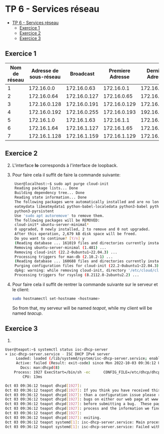 # TP 6 - Services réseau

- [TP 6 - Services réseau](#tp-6---services-réseau)
  - [Exercice 1](#exercice-1)
  - [Exercice 2](#exercice-2)
  - [Exercice 3](#exercice-3)

## Exercice 1

| Nom de réseau | Adresse de sous-réseau | Broadcast    | Premiere Adresse | Dernière Adresse |
| ------------- | ---------------------- | ------------ | ---------------- | ---------------- |
| 1             | 172.16.0.0             | 172.16.0.63  | 172.16.0.1       | 172.16.0.62      |
| 2             | 172.16.0.64            | 172.16.0.127 | 172.16.0.65      | 172.16.0.126     |
| 3             | 172.16.0.128           | 172.16.0.191 | 172.16.0.129     | 172.16.0.190     |
| 4             | 172.16.0.192           | 172.16.0.255 | 172.16.0.193     | 192.16.0.254     |
| 5             | 172.16.1.0             | 172.16.1.63  | 172.16.1.1       | 172.16.1.62      |
| 6             | 172.16.1.64            | 172.16.1.127 | 172.16.1.65      | 172.16.1.126     |
| 7             | 172.16.1.128           | 172.16.1.159 | 172.16.1.129     | 172.16.1.158     |

## Exercice 2

2. L'interface **lo** corresponds à l'interface de loopback.
3. Pour faire cela il suffit de faire la commande suivante:

   ```BASH
    User@localhost:~$ sudo apt purge cloud-init
    Reading package lists... Done
    Building dependency tree... Done
    Reading state information... Done
    The following packages were automatically installed and are no longer required:
    eatmydata libeatmydata1 python-babel-localedata python3-babel python3-jinja2 python3-json-pointer python3-jsonpatch python3-jsonschema python3-markupsafe
    python3-pyrsistent
    Use 'sudo apt autoremove' to remove them.
    The following packages will be REMOVED:
    cloud-init* ubuntu-server-minimal*
    0 upgraded, 0 newly installed, 2 to remove and 0 not upgraded.
    After this operation, 2,679 kB disk space will be freed.
    Do you want to continue? [Y/n] y
    (Reading database ... 161019 files and directories currently installed.)
    Removing ubuntu-server-minimal (1.481) ...
    Removing cloud-init (22.2-0ubuntu1~22.04.3) ...
    Processing triggers for man-db (2.10.2-1) ...
    (Reading database ... 160688 files and directories currently installed.)
    Purging configuration files for cloud-init (22.2-0ubuntu1~22.04.3) ...
    dpkg: warning: while removing cloud-init, directory '/etc/cloud/cloud.cfg.d' not empty so not removed
    Processing triggers for rsyslog (8.2112.0-2ubuntu2.2) ...
    ```

4. Pour faire cela il suffit de rentrer la commande suivante sur le serveur et le client:

   ```BASH
   sudo hostnamectl set-hostname <hostname>
   ```

   So from that, my serveur will be named $teapot$, while my client will be named $teacup$.

## Exercice 3

1. 

```BASH
User@teapot:~$ systemctl status isc-dhcp-server
× isc-dhcp-server.service - ISC DHCP IPv4 server
     Loaded: loaded (/lib/systemd/system/isc-dhcp-server.service; enabled; vendor preset: enabled)
     Active: failed (Result: exit-code) since Mon 2022-10-03 09:36:12 UTC; 16s ago
       Docs: man:dhcpd(8)
    Process: 1927 ExecStart=/bin/sh -ec      CONFIG_FILE=/etc/dhcp/dhcpd.conf;      if [ -f /etc/ltsp/dhcpd.conf ]; then CONFIG_FILE=/etc/ltsp/dhcpd.conf; fi;      [ >   Main PID: 1927 (code=exited, status=1/FAILURE)
        CPU: 13ms

Oct 03 09:36:12 teapot dhcpd[1927]: 
Oct 03 09:36:12 teapot dhcpd[1927]: If you think you have received this message due to a bug rather
Oct 03 09:36:12 teapot dhcpd[1927]: than a configuration issue please read the section on submitting
Oct 03 09:36:12 teapot dhcpd[1927]: bugs on either our web page at www.isc.org or in the README file
Oct 03 09:36:12 teapot dhcpd[1927]: before submitting a bug.  These pages explain the proper
Oct 03 09:36:12 teapot dhcpd[1927]: process and the information we find helpful for debugging.
Oct 03 09:36:12 teapot dhcpd[1927]: 
Oct 03 09:36:12 teapot dhcpd[1927]: exiting.
Oct 03 09:36:12 teapot systemd[1]: isc-dhcp-server.service: Main process exited, code=exited, status=1/FAILURE
Oct 03 09:36:12 teapot systemd[1]: isc-dhcp-server.service: Failed with result 'exit-code'.
```